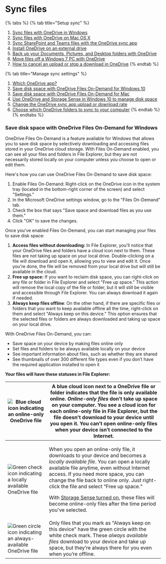 # Sync files

{% tabs %}
{% tab title="Setup sync" %}
1. [Sync files with OneDrive in Windows](https://support.microsoft.com/en-gb/office/sync-files-with-onedrive-in-windows-615391c4-2bd3-4aae-a42a-858262e42a49)
2. [Sync files with OneDrive on Mac OS X](https://support.microsoft.com/en-gb/office/sync-files-with-onedrive-on-macos-d11b9f29-00bb-4172-be39-997da46f913f)
3. [Sync SharePoint and Teams files with the OneDrive sync app](https://support.microsoft.com/en-gb/office/sync-sharepoint-and-teams-files-with-your-computer-6de9ede8-5b6e-4503-80b2-6190f3354a88)
4. [Install OneDrive on an external drive](https://support.microsoft.com/en-gb/office/install-onedrive-on-an-external-drive-6307e24b-d7a4-493f-bf43-47345b2c11fe)
5. [Back up your Documents, Pictures, and Desktop folders with OneDrive](https://support.microsoft.com/en-gb/office/back-up-your-folders-with-onedrive-d61a7930-a6fb-4b95-b28a-6552e77c3057)
6. [Move files off a Windows 7 PC with OneDrive](https://support.microsoft.com/en-gb/office/move-files-off-a-windows-7-pc-with-onedrive-b5e918be-0fd4-4095-98da-bceed57f8e0c)
7. [How to cancel an upload or stop a download in OneDrive](https://support.microsoft.com/en-gb/office/how-to-cancel-or-stop-sync-in-onedrive-4885c27e-3d89-4d69-be75-2646c71367d3)
{% endtab %}

{% tab title="Manage sync settings" %}
1. [Which OneDrive app?](https://support.microsoft.com/en-gb/office/which-onedrive-app-19246eae-8a51-490a-8d97-a645c151f2ba)
2. [Save disk space with OneDrive Files On-Demand for Windows 10](https://support.microsoft.com/en-gb/office/save-disk-space-with-onedrive-files-on-demand-for-windows-0e6860d3-d9f3-4971-b321-7092438fb38e)
3. [Save disk space with OneDrive Files On-Demand for Mac](https://support.microsoft.com/en-gb/office/save-disk-space-with-onedrive-files-on-demand-for-mac-529f6d53-e572-4922-a585-e7a318c135f0)
4. [Use OneDrive and Storage Sense in Windows 10 to manage disk space](https://support.microsoft.com/en-gb/office/use-onedrive-and-storage-sense-in-windows-10-to-manage-disk-space-de5faa9a-6108-4be1-87a6-d90688d08a48)
5. [Change the OneDrive sync app upload or download rate](https://support.microsoft.com/en-gb/office/change-the-onedrive-sync-app-upload-or-download-rate-71cc69da-2371-4981-8cc8-b4558bdda56e)
6. [Choose which OneDrive folders to sync to your computer](https://support.microsoft.com/en-gb/office/choose-which-onedrive-folders-to-sync-to-your-computer-98b8b011-8b94-419b-aa95-a14ff2415e85)
{% endtab %}
{% endtabs %}

### Save disk space with OneDrive Files On-Demand for Windows <a href="#page-header" id="page-header"></a>

OneDrive Files On-Demand is a feature available for Windows that allows you to save disk space by selectively downloading and accessing files stored in your OneDrive cloud storage. With Files On-Demand enabled, you can see all your files and folders in File Explorer, but they are not necessarily stored locally on your computer unless you choose to open or edit them.

Here's how you can use OneDrive Files On-Demand to save disk space:

1. Enable Files On-Demand: Right-click on the OneDrive icon in the system tray (located in the bottom-right corner of the screen) and select "Settings."
2. In the Microsoft OneDrive settings window, go to the "Files On-Demand" tab.
3. Check the box that says "Save space and download files as you use them."
4. Click "OK" to save the changes.

Once you've enabled Files On-Demand, you can start managing your files to save disk space:

1. **Access files without downloading:** In File Explorer, you'll notice that your OneDrive files and folders have a cloud icon next to them. These files are not taking up space on your local drive. Double-clicking on a file will download and open it, allowing you to view and edit it. Once you're done, the file will be removed from your local drive but will still be available in the cloud.
2. **Free up space:** If you want to reclaim disk space, you can right-click on any file or folder in File Explorer and select "Free up space." This action will remove the local copy of the file or folder, but it will still be visible and accessible through File Explorer. You can always download it again if needed.
3. **Always keep files offline**: On the other hand, if there are specific files or folders that you want to keep available offline all the time, right-click on them and select "Always keep on this device." This option ensures that the selected files or folders are always downloaded and taking up space on your local drive.

With OneDrive Files On-Demand, you can:

* Save space on your device by making files online only
* Set files and folders to be always available locally on your device
* See important information about files, such as whether they are shared
* See thumbnails of over 300 different file types even if you don’t have the required application installed to open it

**Your files will have these statuses in File Explorer:**

| <img src="https://support.content.office.net/en-us/media/3d863da6-6251-4d69-85c9-178f6458fa18.png" alt="Blue cloud icon indicating an online-only OneDrive file" data-size="original">        | A blue cloud icon next to a OneDrive file or folder indicates that the file is only available online. _Online-only files_ don’t take up space on your computer. You see a cloud icon for each online-only file in File Explorer, but the file doesn’t download to your device until you open it. You can’t open online-only files when your device isn’t connected to the Internet.                                                                                                                                                                                                                               |
| --------------------------------------------------------------------------------------------------------------------------------------------------------------------------------------------- | ----------------------------------------------------------------------------------------------------------------------------------------------------------------------------------------------------------------------------------------------------------------------------------------------------------------------------------------------------------------------------------------------------------------------------------------------------------------------------------------------------------------------------------------------------------------------------------------------------------------- |
| <img src="https://support.content.office.net/en-us/media/36c9b95b-7af8-4d6b-a7c5-4de9572171e4.png" alt="Green check icon indicating a locally available OneDrive file" data-size="original">  | <p>When you open an online-only file, it downloads to your device and becomes a <em>locally available file</em>. You can open a locally available file anytime, even without Internet access. If you need more space, you can change the file back to online only. Just right-click the file and select “Free up space.”</p><p>With <a href="https://support.microsoft.com/en-gb/office/use-onedrive-and-storage-sense-in-windows-10-to-manage-disk-space-de5faa9a-6108-4be1-87a6-d90688d08a48">Storage Sense turned on</a>, these files will become online-only files after the time period you've selected.</p> |
| <img src="https://support.content.office.net/en-us/media/510e4360-fd96-4eac-a564-74a8eeb0986f.png" alt="Green circle icon indicating an always-available OneDrive file" data-size="original"> | Only files that you mark as "Always keep on this device" have the green circle with the white check mark. These _always available files_ download to your device and take up space, but they’re always there for you even when you’re offline.                                                                                                                                                                                                                                                                                                                                                                    |
